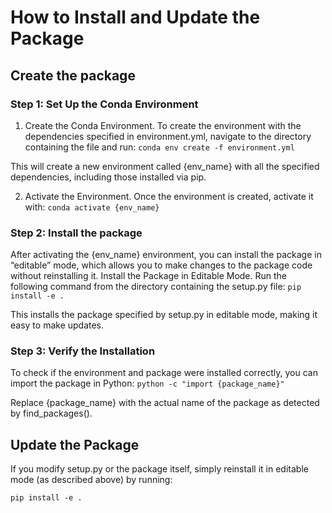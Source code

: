 # How to Install and Update the Package #

## Create the package ##

### Step 1: Set Up the Conda Environment

1. Create the Conda Environment. To create the environment with the dependencies specified in environment.yml, navigate to the directory containing the file and run:
`conda env create -f environment.yml`

This will create a new environment called {env_name} with all the specified dependencies, including those installed via pip.

2. Activate the Environment. Once the environment is created, activate it with:
`conda activate {env_name}`


### Step 2: Install the package

After activating the {env_name} environment, you can install the package in “editable” mode, which allows you to make changes to the package code without reinstalling it.
Install the Package in Editable Mode. Run the following command from the directory containing the setup.py file:
`pip install -e .`

This installs the package specified by setup.py in editable mode, making it easy to make updates.


### Step 3: Verify the Installation
To check if the environment and package were installed correctly, you can import the package in Python:
`python -c "import {package_name}"`

Replace {package_name} with the actual name of the package as detected by find_packages().


## Update the Package ##

If you modify setup.py or the package itself, simply reinstall it in editable mode (as described above) by running:

`pip install -e .`



